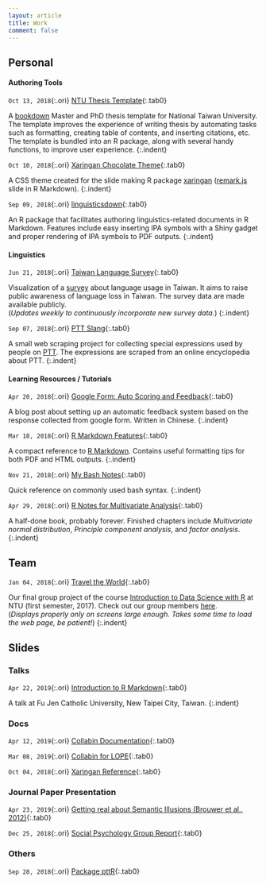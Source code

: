 ```yaml
---
layout: article
title: Work
comment: false
---
```


<style>
    p.indent{
      font-size: 0.9em;
    	padding-left: 1.1em;
    	padding-bottom: 1em;
      margin-top: -0.7em;
    }
    .tab0 { padding-left: 1em; }
    code.ori { 
      font-stretch: condensed;
      padding-left: 0px;
      font-size:0.88em; 
      background-color: rgba(51, 51, 51, 0);
      }
</style>


## Personal

#### Authoring Tools

`Oct 13, 2018`{:.ori} [NTU Thesis Template](https://liao961120.github.io/ntuthesis){:.tab0}

A [bookdown](https://bookdown.org/yihui/bookdown/) Master and PhD thesis template for National Taiwan University. The template improves the experience of writing thesis by automating tasks such as formatting, creating table of contents, and inserting citations, etc. The template is bundled into an R package, along with several handy functions, to improve user experience.
{:.indent}

`Oct 10, 2018`{:.ori} [Xaringan Chocolate Theme](https://liao961120.github.io/slides/xaringan/){:.tab0}

A CSS theme created for the slide making R package [xaringan](https://github.com/yihui/xaringan) ([remark.js](https://github.com/gnab/remark) slide in R Markdown).
{:.indent}

`Sep 09, 2018`{:.ori} [linguisticsdown](https://liao961120.github.io/linguisticsdown){:.tab0}

An R package that facilitates authoring linguistics-related documents in R Markdown. Features include easy inserting IPA symbols with a Shiny gadget and proper rendering of IPA symbols to PDF outputs.
{:.indent}


#### Linguistics

`Jun 21, 2018`{:.ori} [Taiwan Language Survey](https://twlangsurvey.github.io/main/){:.tab0}

Visualization of a [survey](https://docs.google.com/forms/d/e/1FAIpQLSdrZbbh8XHLYBlLFag8_MGJBtDjvDq-32wwGkvHxYzR2brixg/viewform) about language usage in Taiwan. It aims to raise public awareness of language loss in Taiwan. The survey data are made available publicly.  
(*Updates weekly to continuously incorporate new survey data.*)
{:.indent}


`Sep 07, 2018`{:.ori} [PTT Slang](https://liao961120.github.io/PTT-scrapy/){:.tab0}

A small web scraping project for collecting special expressions used by people on [PTT](https://en.wikipedia.org/wiki/PTT_Bulletin_Board_System). The expressions are scraped from an online encyclopedia about PTT.
{:.indent}



#### Learning Resources / Tutorials

`Apr 20, 2018`{:.ori} [Google Form: Auto Scoring and Feedback](https://liao961120.github.io/2018/04/20/gsheet_survey.html){:.tab0}

A blog post about setting up an automatic feedback system based on the response collected from google form. Written in Chinese.
{:.indent}

`Mar 18, 2018`{:.ori} [R Markdown Features](https://liao961120.github.io/Rmd_ref){:.tab0}

A compact reference to [R Markdown](https://rmarkdown.rstudio.com/). Contains useful formatting tips for both PDF and HTML outputs.
{:.indent}

`Nov 21, 2018`{:.ori} [My Bash Notes](https://liao961120.github.io/notes/mylinux.html){:.tab0}

Quick reference on commonly used bash syntax.
{:.indent}

`Apr 29, 2018`{:.ori} [R Notes for Multivariate Analysis](https://liao961120.github.io/MVA){:.tab0}

A half-done book, probably forever. Finished chapters include *Multivariate normal distribution*, *Principle component analysis*, and *factor analysis*.
{:.indent}


## Team

`Jan 04, 2018`{:.ori} [Travel the World](https://rlads2017g1.github.io/presentation.html){:.tab0}  

Our final group project of the course [Introduction to Data Science with R](https://nol2.aca.ntu.edu.tw/nol/coursesearch/print_table.php?course_id=142%20U0750&class=&dpt_code=1420&ser_no=76601&semester=106-1&lang=CH) at NTU (first semester, 2017). Check out our group members [here](https://rlads2017g1.github.io).  
(*Displays properly only on screens large enough. Takes some time to load the web page, be patient!*)
{:.indent}

## Slides


### Talks

`Apr 22, 2019`{:.ori} [Introduction to R Markdown](https://liao961120.github.io/2019-fju-rmd-talk/slide/){:.tab0}

A talk at Fu Jen Catholic University, New Taipei City, Taiwan.
{:.indent}

### Docs

`Apr 12, 2019`{:.ori} [Collabin Documentation](https://collabin.netlify.com/instruction/){:.tab0}

`Mar 08, 2019`{:.ori} [Collabin for LOPE](https://liao961120.github.io/slides/lope-collabin/){:.tab0}

`Oct 04, 2018`{:.ori} [Xaringan Reference](https://liao961120.github.io/slides/xaringan/){:.tab0} 


### Journal Paper Presentation

`Apr 23, 2019`{:.ori} [Getting real about Semantic Illusions (Brouwer et al., 2012)](https://liao961120.github.io/brouwer2012/){:.tab0}

`Dec 25, 2018`{:.ori} [Social Psychology Group Report](http://bit.ly/socialpsy181225){:.tab0}


### Others

`Sep 28, 2018`{:.ori} [Package pttR](pttR-intro){:.tab0}


